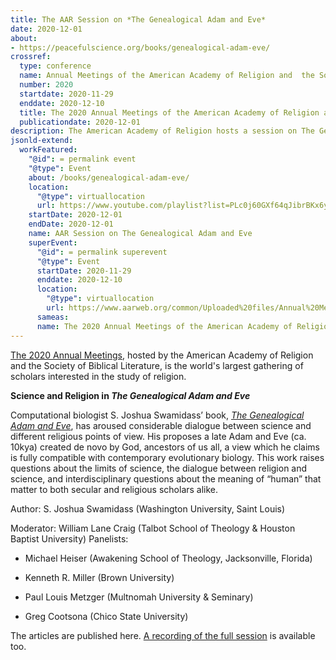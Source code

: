 ```yaml
---
title: The AAR Session on *The Genealogical Adam and Eve*
date: 2020-12-01
about:
- https://peacefulscience.org/books/genealogical-adam-eve/
crossref:
  type: conference
  name: Annual Meetings of the American Academy of Religion and  the Society of Biblical Literature
  number: 2020
  startdate: 2020-11-29
  enddate: 2020-12-10
  title: The 2020 Annual Meetings of the American Academy of Religion and  the Society of Biblical Literature
  publicationdate: 2020-12-01
description: The American Academy of Religion hosts a session on The Genealogical Adam and Eve.
jsonld-extend:
  workFeatured: 
    "@id": = permalink event
    "@type": Event
    about: /books/genealogical-adam-eve/
    location: 
      "@type": virtuallocation
      url: https://www.youtube.com/playlist?list=PLc0j60GXf64qJibrBKx6yB1RaEYcoupN9
    startDate: 2020-12-01
    endDate: 2020-12-01
    name: AAR Session on The Genealogical Adam and Eve 
    superEvent:
      "@id": = permalink superevent
      "@type": Event
      startDate: 2020-11-29
      enddate: 2020-12-10
      location: 
        "@type": virtuallocation
        url: https://www.aarweb.org/common/Uploaded%20files/Annual%20Meeting/Past%20AM%20Files/AM-ProgramBook-2020-web_version-reduced_file_size-rev1.pdf
      sameas: 
      name: The 2020 Annual Meetings of the American Academy of Religion and the Society of Biblical Literature
---
```



[The 2020 Annual Meetings](https://www.aarweb.org/common/Uploaded%20files/Annual%20Meeting/Past%20AM%20Files/AM-ProgramBook-2020-web_version-reduced_file_size-rev1.pdf), hosted by the American Academy of Religion and  the Society of Biblical Literature, is the world's largest gathering of scholars interested in the study of religion.

**Science and Religion in _The Genealogical Adam and Eve_**

Computational biologist S. Joshua Swamidass’ book, [*The Genealogical Adam and Eve*](/books/genealogical-adam-eve/), has aroused considerable dialogue between science and different religious points of view. His proposes a late Adam and Eve (ca. 10kya) created de novo by God, ancestors of us all, a view which he claims is fully compatible with contemporary evolutionary biology. This work raises questions about the limits of science, the dialogue between religion and science, and interdisciplinary questions about the meaning of “human” that matter to both secular and religious scholars alike.

Author:  S. Joshua Swamidass (Washington University, Saint Louis)

Moderator: William Lane Craig (Talbot School of Theology & Houston Baptist University)
Panelists:

- Michael Heiser (Awakening School of Theology, Jacksonville, Florida)

- Kenneth R. Miller (Brown University)

- Paul Louis Metzger (Multnomah University & Seminary)

- Greg Cootsona (Chico State University)


The articles are published here. [A recording of the full session](https://www.youtube.com/playlist?list=PLc0j60GXf64qJibrBKx6yB1RaEYcoupN9https://www.youtube.com/playlist?list=PLc0j60GXf64qJibrBKx6yB1RaEYcoupN9) is available too.